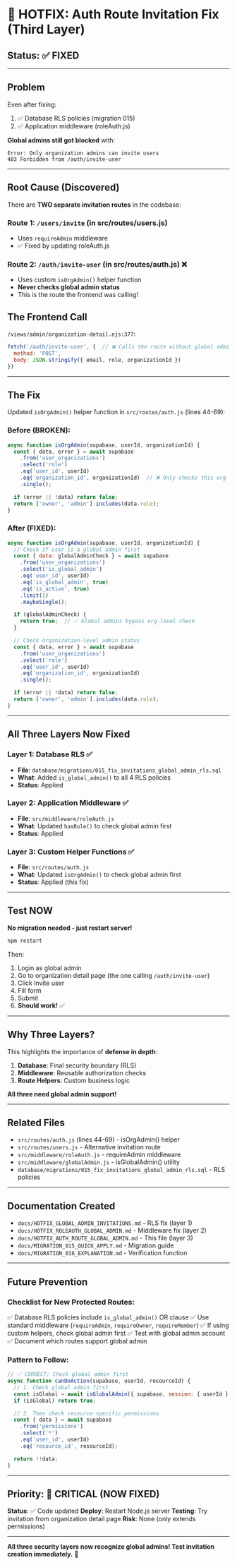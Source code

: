 # 🚨 HOTFIX: Auth Route Invitation Fix (Third Layer)

## Status: ✅ FIXED

---

## Problem

Even after fixing:
1. ✅ Database RLS policies (migration 015)
2. ✅ Application middleware (roleAuth.js)

**Global admins still got blocked** with:
```
Error: Only organization admins can invite users
403 Forbidden from /auth/invite-user
```

---

## Root Cause (Discovered)

There are **TWO separate invitation routes** in the codebase:

### Route 1: `/users/invite` (in src/routes/users.js)
- Uses `requireAdmin` middleware
- ✅ Fixed by updating roleAuth.js

### Route 2: `/auth/invite-user` (in src/routes/auth.js) ❌
- Uses custom `isOrgAdmin()` helper function
- **Never checks global admin status**
- This is the route the frontend was calling!

## The Frontend Call

`/views/admin/organization-detail.ejs:377`:
```javascript
fetch('/auth/invite-user', {  // ❌ Calls the route without global admin check
  method: 'POST',
  body: JSON.stringify({ email, role, organizationId })
})
```

---

## The Fix

Updated `isOrgAdmin()` helper function in `src/routes/auth.js` (lines 44-69):

### Before (BROKEN):
```javascript
async function isOrgAdmin(supabase, userId, organizationId) {
  const { data, error } = await supabase
    .from('user_organizations')
    .select('role')
    .eq('user_id', userId)
    .eq('organization_id', organizationId)  // ❌ Only checks this org
    .single();

  if (error || !data) return false;
  return ['owner', 'admin'].includes(data.role);
}
```

### After (FIXED):
```javascript
async function isOrgAdmin(supabase, userId, organizationId) {
  // Check if user is a global admin first
  const { data: globalAdminCheck } = await supabase
    .from('user_organizations')
    .select('is_global_admin')
    .eq('user_id', userId)
    .eq('is_global_admin', true)
    .eq('is_active', true)
    .limit(1)
    .maybeSingle();

  if (globalAdminCheck) {
    return true;  // ✅ Global admins bypass org-level check
  }

  // Check organization-level admin status
  const { data, error } = await supabase
    .from('user_organizations')
    .select('role')
    .eq('user_id', userId)
    .eq('organization_id', organizationId)
    .single();

  if (error || !data) return false;
  return ['owner', 'admin'].includes(data.role);
}
```

---

## All Three Layers Now Fixed

### Layer 1: Database RLS ✅
- **File**: `database/migrations/015_fix_invitations_global_admin_rls.sql`
- **What**: Added `is_global_admin()` to all 4 RLS policies
- **Status**: Applied

### Layer 2: Application Middleware ✅
- **File**: `src/middleware/roleAuth.js`
- **What**: Updated `hasRole()` to check global admin first
- **Status**: Applied

### Layer 3: Custom Helper Functions ✅
- **File**: `src/routes/auth.js`
- **What**: Updated `isOrgAdmin()` to check global admin first
- **Status**: Applied (this fix)

---

## Test NOW

**No migration needed - just restart server!**

```bash
npm restart
```

Then:
1. Login as global admin
2. Go to organization detail page (the one calling `/auth/invite-user`)
3. Click invite user
4. Fill form
5. Submit
6. **Should work!** ✅

---

## Why Three Layers?

This highlights the importance of **defense in depth**:

1. **Database**: Final security boundary (RLS)
2. **Middleware**: Reusable authorization checks
3. **Route Helpers**: Custom business logic

**All three need global admin support!**

---

## Related Files

- `src/routes/auth.js` (lines 44-69) - isOrgAdmin() helper
- `src/routes/users.js` - Alternative invitation route
- `src/middleware/roleAuth.js` - requireAdmin middleware
- `src/middleware/globalAdmin.js` - isGlobalAdmin() utility
- `database/migrations/015_fix_invitations_global_admin_rls.sql` - RLS policies

---

## Documentation Created

- `docs/HOTFIX_GLOBAL_ADMIN_INVITATIONS.md` - RLS fix (layer 1)
- `docs/HOTFIX_ROLEAUTH_GLOBAL_ADMIN.md` - Middleware fix (layer 2)
- `docs/HOTFIX_AUTH_ROUTE_GLOBAL_ADMIN.md` - This file (layer 3)
- `docs/MIGRATION_015_QUICK_APPLY.md` - Migration guide
- `docs/MIGRATION_016_EXPLANATION.md` - Verification function

---

## Future Prevention

### Checklist for New Protected Routes:

✅ Database RLS policies include `is_global_admin()` OR clause
✅ Use standard middleware (`requireAdmin`, `requireOwner`, `requireMember`)
✅ If using custom helpers, check global admin first
✅ Test with global admin account
✅ Document which routes support global admin

### Pattern to Follow:

```javascript
// ✅ CORRECT: Check global admin first
async function canDoAction(supabase, userId, resourceId) {
  // 1. Check global admin first
  const isGlobal = await isGlobalAdmin({ supabase, session: { userId } });
  if (isGlobal) return true;

  // 2. Then check resource-specific permissions
  const { data } = await supabase
    .from('permissions')
    .select('*')
    .eq('user_id', userId)
    .eq('resource_id', resourceId);

  return !!data;
}
```

---

## Priority: 🔴 CRITICAL (NOW FIXED)

**Status**: ✅ Code updated
**Deploy**: Restart Node.js server
**Testing**: Try invitation from organization detail page
**Risk**: None (only extends permissions)

---

**All three security layers now recognize global admins! Test invitation creation immediately.** 🚀
